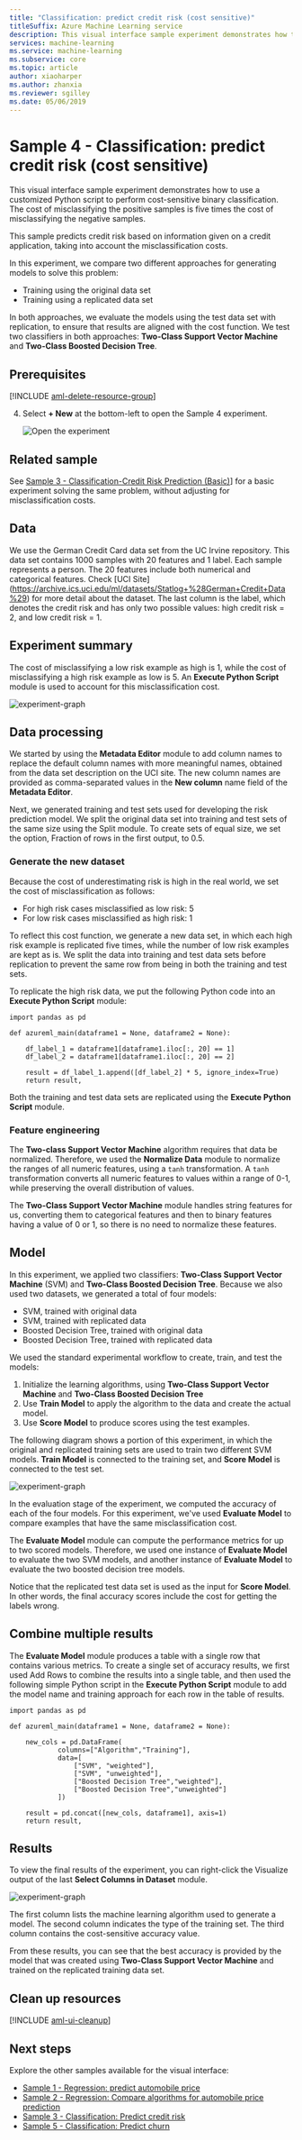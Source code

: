 ```yaml
---
title: "Classification: predict credit risk (cost sensitive)"
titleSuffix: Azure Machine Learning service
description: This visual interface sample experiment demonstrates how to use a customized Python script to perform cost-sensitive binary classification. It predicts credit risk based on information given on a credit application.
services: machine-learning
ms.service: machine-learning
ms.subservice: core
ms.topic: article
author: xiaoharper
ms.author: zhanxia
ms.reviewer: sgilley
ms.date: 05/06/2019
---
```


# Sample 4 - Classification: predict credit risk (cost sensitive)

This visual interface sample experiment demonstrates how to use a customized Python script to perform cost-sensitive binary classification. The cost of misclassifying the positive samples is five times the cost of misclassifying the negative samples.

This sample predicts credit risk based on information given on a credit application, taking into account the misclassification costs.

In this experiment, we compare two different approaches for generating models to solve this problem:

- Training using the original data set
- Training using a replicated data set

In both approaches, we evaluate the models using the test data set with replication, to ensure that results are aligned with the cost function. We test two classifiers in both approaches: **Two-Class Support Vector Machine** and **Two-Class Boosted Decision Tree**.

## Prerequisites

[!INCLUDE [aml-delete-resource-group](../../../includes/aml-ui-prereq.md)]

4. Select **+ New** at the bottom-left to open the Sample 4 experiment.

    ![Open the experiment](media/sample-classification-predict-credit-risk-cost-sensitive/open-sample4.png)

## Related sample

See [Sample 3 - Classification-Credit Risk Prediction (Basic)](sample-classification-predict-churn.md)] for a basic experiment solving the same problem, without adjusting for misclassification costs.

## Data

We use the German Credit Card data set from the UC Irvine repository. This data set contains 1000 samples with 20 features and 1 label. Each sample represents a person. The 20 features include both numerical and categorical features. Check [UCI Site] (https://archive.ics.uci.edu/ml/datasets/Statlog+%28German+Credit+Data%29) for more detail about the dataset. The last column is the label, which denotes the credit risk and has only two possible values: high credit risk = 2, and low credit risk = 1.

## Experiment summary

The cost of misclassifying a low risk example as high is 1, while the cost of misclassifying a high risk example as low is 5. An **Execute Python Script** module is used to account for this misclassification cost.

![experiment-graph](media/sample-classification-predict-credit-risk-cost-sensitive/graph.png)

## Data processing

We started by using the **Metadata Editor** module to add column names to replace the default column names with more meaningful names, obtained from the data set description on the UCI site. The new column names are provided as comma-separated values in the **New column** name field of the **Metadata Editor**.

Next, we generated training and test sets used for developing the risk prediction model. We split the original data set into training and test sets of the same size using the Split module. To create sets of equal size, we set the option, Fraction of rows in the first output, to 0.5.

### Generate the new dataset

Because the cost of underestimating risk is high in the real world, we set the cost of misclassification as follows:

- For high risk cases misclassified as low risk: 5
- For low risk cases misclassified as high risk: 1

To reflect this cost function, we generate a new data set, in which each high risk example is replicated five times, while the number of low risk examples are kept as is. We split the data into training and test data sets before replication to prevent the same row from being in both the training and test sets.

To replicate the high risk data, we put the following Python code into an **Execute Python Script** module:

```
import pandas as pd

def azureml_main(dataframe1 = None, dataframe2 = None):

    df_label_1 = dataframe1[dataframe1.iloc[:, 20] == 1]
    df_label_2 = dataframe1[dataframe1.iloc[:, 20] == 2]

    result = df_label_1.append([df_label_2] * 5, ignore_index=True)
    return result,
```

Both the training and test data sets are replicated using the **Execute Python Script** module.

### Feature engineering

The **Two-class Support Vector Machine** algorithm requires that data be normalized. Therefore, we used the **Normalize Data** module to normalize the ranges of all numeric features, using a `tanh` transformation. A `tanh` transformation converts all numeric features to values within a range of 0-1, while preserving the overall distribution of values.

The **Two-Class Support Vector Machine** module handles string features for us, converting them to categorical features and then to binary features having a value of 0 or 1, so there is no need to normalize these features.

## Model

In this experiment, we applied two classifiers: **Two-Class Support Vector Machine** (SVM) and **Two-Class Boosted Decision Tree**. Because we also used two datasets, we generated a total of four models:

- SVM, trained with original data
- SVM, trained with replicated data
- Boosted Decision Tree, trained with original data
- Boosted Decision Tree, trained with replicated data

We used the standard experimental workflow to create, train, and test the models:

1. Initialize the learning algorithms, using **Two-Class Support Vector Machine** and **Two-Class Boosted Decision Tree**
1. Use **Train Model** to apply the algorithm to the data and create the actual model.
3. Use **Score Model** to produce scores using the test examples.

The following diagram shows a portion of this experiment, in which the original and replicated training sets are used to train two different SVM models. **Train Model** is connected to the training set, and **Score Model** is connected to the test set.

![experiment-graph](media/sample-classification-predict-credit-risk-cost-sensitive/score-part.png)


In the evaluation stage of the experiment, we computed the accuracy of each of the four models. For this experiment, we've used **Evaluate Model** to compare examples that have the same misclassification cost.

The **Evaluate Model** module can compute the performance metrics for up to two scored models. Therefore, we used one instance of **Evaluate Model** to evaluate the two SVM models, and another instance of **Evaluate Model** to evaluate the two boosted decision tree models.

Notice that the replicated test data set is used as the input for **Score Model**. In other words, the final accuracy scores include the cost for getting the labels wrong.

## Combine multiple results

The **Evaluate Model** module produces a table with a single row that contains various metrics. To create a single set of accuracy results, we first used Add Rows to combine the results into a single table, and then used the following simple Python script in the **Execute Python Script** module to add the model name and training approach for each row in the table of results.

```
import pandas as pd

def azureml_main(dataframe1 = None, dataframe2 = None):

    new_cols = pd.DataFrame(
            columns=["Algorithm","Training"],
            data=[
                ["SVM", "weighted"],
                ["SVM", "unweighted"],
                ["Boosted Decision Tree","weighted"],
                ["Boosted Decision Tree","unweighted"]
            ])

    result = pd.concat([new_cols, dataframe1], axis=1)
    return result,
```


## Results

To view the final results of the experiment, you can right-click the Visualize output of the last **Select Columns in Dataset** module.

![experiment-graph](media/sample-classification-predict-credit-risk-cost-sensitive/result.png)

The first column lists the machine learning algorithm used to generate a model.
The second column indicates the type of the training set.
The third column contains the cost-sensitive accuracy value.

From these results, you can see that the best accuracy is provided by the model that was created using **Two-Class Support Vector Machine** and trained on the replicated training data set.

## Clean up resources

[!INCLUDE [aml-ui-cleanup](../../../includes/aml-ui-cleanup.md)]

## Next steps

Explore the other samples available for the visual interface:

- [Sample 1 - Regression: predict automobile price](sample-regression-predict-automobile-price-basic.md)
- [Sample 2 - Regression: Compare algorithms for automobile price prediction](sample-regression-predict-automobile-price-compare-algorithms.md)
- [Sample 3 - Classification: Predict credit risk](sample-classification-predict-credit-risk-basic.md)
- [Sample 5 - Classification: Predict churn](sample-classification-predict-churn.md)
